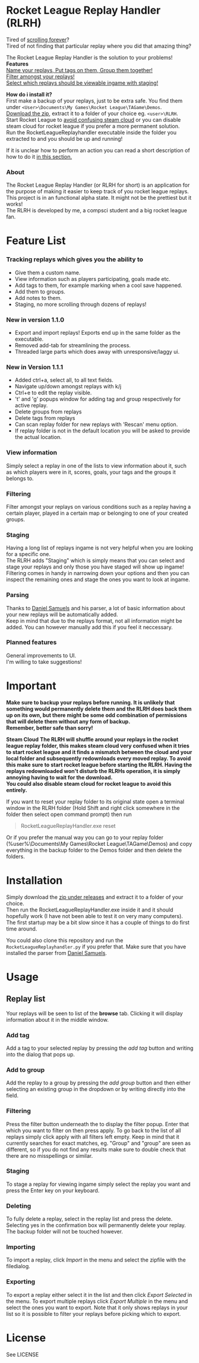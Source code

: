 # Rocket League Replay Handler (RLRH) #
Tired of [scrolling forever](https://gfycat.com/RadiantShortAnole)?  
Tired of not finding that particular replay where you did that amazing thing?

The Rocket League Replay Handler is the solution to your problems!  
**Features**  
[Name your replays, Put tags on them, Group them together!](http://i.imgur.com/DPlMENU.png)  
[Filter amongst your replays!](http://i.imgur.com/Y0QahFD.png)  
[Select which replays should be viewable ingame with staging!](http://i.imgur.com/6IjIts7.png)


**How do i install it?**  
First make a backup of your replays, just to be extra safe. You find them under `<User>\Documents\My Games\Rocket League\TAGame\Demos`.  
[Download the zip](https://github.com/Zednosius/RocketLeagueReplayHandler/releases/download/v1.1.0-alpha/RLRH_v1.1.0-alpha.zip), extract it to a folder of your choice eg. `<user>\RLRH`.  
Start Rocket League to [avoid confusing steam cloud](https://github.com/Zednosius/RocketLeagueReplayHandler#important) or you can disable steam cloud for rocket league if you prefer a more permanent solution.  
Run the RocketLeagueReplayhandler executable inside the folder you extracted to and you should be up and running!

If it is unclear how to perform an action you can read a short description of how to do it [in this section.](https://github.com/Zednosius/RocketLeagueReplayHandler#Usage)


### About ###
The Rocket League Replay Handler (or RLRH for short) is an application for the purpose of making it easier to keep track of you rocket league replays.
This project is in an functional alpha state. It might not be the prettiest but it works!  
The RLRH is developed by me, a compsci student and a big rocket league fan.

# Feature List #
### Tracking replays which gives you the ability to ###

* Give them a custom name.
* View information such as players participating, goals made etc.
* Add tags to them, for example marking when a cool save happened.
* Add them to groups.
* Add notes to them.
* Staging, no more scrolling through dozens of replays!

### New in version 1.1.0 ###
* Export and import replays! Exports end up in the same folder as the executable.
* Removed add-tab for streamlining the process.
* Threaded large parts which does away with unresponsive/laggy ui.

### New in Version 1.1.1 ###
* Added ctrl+a, select all, to all text fields.
* Navigate up/down amongst replays with k/j
* Ctrl+e to edit the replay visible.
* 't' and 'g' popups window for adding tag and group respectively for active replay.
* Delete groups from replays
* Delete tags from replays
* Can scan replay folder for new replays with 'Rescan' menu option.
* If replay folder is not in the default location you will be asked to provide the actual location.

### View information ###
Simply select a replay in one of the lists to view information about it, such as which players were in it, scores, goals, your tags and the groups it belongs to.

### Filtering ###
Filter amongst your replays on various conditions such as a replay having a certain player, played in a certain map or belonging to one of your created groups.

### Staging ###
Having a long list of replays ingame is not very helpful when you are looking for a specific one.  
The RLRH adds "Staging" which is simply means that you can select and stage your replays and only those you have staged will show up ingame!  
Filtering comes in handy in narrowing down your options and then you can inspect the remaining ones and stage the ones you want to look at ingame.

### Parsing ###
Thanks to [Daniel Samuels](https://github.com/danielsamuels/rocket-league-replay-parser) and his parser, a lot of basic information about your new replays will be automatically added.  
Keep in mind that due to the replays format, not all information might be added. You can however manually add this if you feel it neccessary.

### Planned features ###
General improvements to UI.  
I'm willing to take suggestions!


# Important #
**Make sure to backup your replays before running. It is unlikely that something would permanently delete them and the RLRH does back them up on its own, but there might be some odd combination of permissions that will delete them without any form of backup.**  
**Remember, better safe than sorry!**

**Steam Cloud** 
**The RLRH will shuffle around your replays in the rocket league replay folder, this makes steam cloud very confused when it tries to start rocket league and it finds a mismatch between the cloud and your local folder and subsequently redownloads every moved replay. To avoid this make sure to start rocket league before starting the RLRH. Having the replays redownloaded won't disturb the RLRHs operation, it is simply annoying having to wait for the download.**    
**You could also disable steam cloud for rocket league to avoid this entirely.**

If you want to reset your replay folder to its original state open a terminal window in the RLRH folder (Hold Shift and right click somewhere in the folder then select open command prompt) then run
>RocketLeagueReplayHandler.exe reset

Or if you prefer the manual way you can go to your replay folder (%user%\Documents\My Games\Rocket League\TAGame\Demos) and copy everything in the backup folder to the Demos folder and then delete the folders.


# Installation #

Simply download the [zip under releases](https://github.com/Zednosius/RocketLeagueReplayHandler/releases) and extract it to a folder of your choice.  
Then run the RocketLeagueReplayHandler.exe inside it and it should hopefully work (I have not been able to test it on very many computers).  
The first startup may be a bit slow since it has a couple of things to do first time around.

You could also clone this repository and run the `RocketLeagueReplayhandler.py` if you prefer that. Make sure that you have installed the parser from [Daniel Samuels](https://github.com/danielsamuels/rocket-league-replay-parser).

# Usage #


## Replay list ##
Your replays will be seen to  list of the **browse** tab. 
Clicking it will display information about it in the middle window.

### Add tag ###
Add a tag to your selected replay by pressing the *add tag* button and writing into the dialog that pops up.

### Add to group ###
Add the replay to a group by pressing the *add group* button and then either selecting an existing group in the dropdown or by writing directly into the field.

### Filtering ###
Press the filter button underneath the to display the filter popup. Enter that which you want to filter on then press apply. To go back to the list of all replays simply click apply with all filters left empty. Keep in mind that it currently searches for exact matches, eg. "Group" and "group" are seen as different, so if you do not find any results make sure to double check that there are no misspellings or similar.

### Staging ###
To stage a replay for viewing ingame simply select the replay you want and press the Enter key on your keyboard.

### Deleting ###
To fully delete a replay, select in the replay list and press the delete. Selecting yes in the confirmation box will permanently delete your replay. The backup folder will not be touched however.

### Importing ###
To import a replay, click *Import* in the menu and select the zipfile with the filedialog.

### Exporting ###
To export a replay either select it in the list and then click *Export Selected* in the menu.
To export multiple replays click *Export Multiple* in the menu and select the ones you want to export. Note that it only shows replays in your list so it is possible to filter your replays before picking which to export.

# License #
See LICENSE